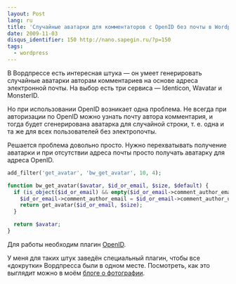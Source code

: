 ```yaml
---
layout: Post
lang: ru
title: 'Случайные аватарки для комментаторов с OpenID без почты в Wordpress'
date: 2009-11-03
disqus_identifier: 150 http://nano.sapegin.ru/?p=150
tags:
  - wordpress
---
```


В Вордпрессе есть интересная штука — он умеет генерировать случайные аватарки авторам комментариев на основе адреса электронной почты. На выбор есть три сервиса — Identicon, Wavatar и MonsterID.

Но при использовании OpenID возникает одна проблема. Не всегда при авторизации по OpenID можно узнать почту автора комментария, и тогда будет сгенерирована аватарка для случайной строки, т. е. одна и та же для всех пользователей без электропочты.

Решается проблема довольно просто. Нужно перехватывать получение аватарки и при отсутствии адреса почты просто получать аватарку для адреса OpenID.

```php
add_filter('get_avatar', 'bw_get_avatar', 10, 4);

function bw_get_avatar($avatar, $id_or_email, $size, $default) {
  if (is_object($id_or_email) && empty($id_or_email->comment_author_email)) {
    $id_or_email->comment_author_email = $id_or_email->comment_author_url;
    return get_avatar($id_or_email, $size);
  }

  return $avatar;
}
```

Для работы необходим плагин [OpenID](https://wordpress.org/plugins/openid/).

У меня для таких штук заведён специальный плагин, чтобы все «докрутки» Вордпресса были в одном месте. Посмотреть, как это выглядит можно в моём [блоге о фотографии](http://birdwatcher.ru/blog/3967).
